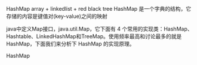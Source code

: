 HashMap
array + linkedlist + red black tree
HashMap 是一个字典的结构，它存储的内容是键值对(key-value)之间的映射

java中定义Map接口，java.util.Map，它下面有 4 个常用的实现类：HashMap、Hashtable、LinkedHashMap和TreeMap。使用频率最高和讨论最多的就是HashMap，下面我们来分析下 HashMap 的实现原理。

HashMap
